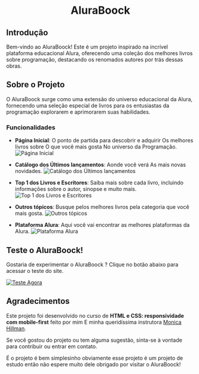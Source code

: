 <h1 align="center"> AluraBoock </h1>

## Introdução

Bem-vindo ao AluraBoock! Este é um projeto inspirado na incrível plataforma educacional Alura, oferecendo uma coleção dos melhores livros sobre programação, destacando os renomados autores por trás dessas obras.

## Sobre o Projeto

O AluraBoock surge como uma extensão do universo educacional da Alura, fornecendo uma seleção especial de livros para os entusiastas da programação explorarem e aprimorarem suas habilidades.

### Funcionalidades

- **Página Inicial**: O ponto de partida para descobrir e adquirir Os melhores livros sobre O que você mais gosta No universo da Programação.
![Página Inicial](https://github.com/RIZONCIO/AluraBoock/assets/61835786/121d1b01-959d-46db-ae83-7eec2eb0ae1d)

- **Catálogo dos Últimos lançamentos**: Aonde você verá As mais novas novidades.
![Catálogo dos Últimos lançamentos](https://github.com/RIZONCIO/AluraBoock/assets/61835786/647dabe4-50c4-4ad0-bab3-b096330013b3)

- **Top 1 dos Livros e Escritores**: Saiba mais sobre cada livro, incluindo informações sobre o autor, sinopse e muito mais.
![Top 1 dos Livros e Escritores](https://github.com/RIZONCIO/AluraBoock/assets/61835786/1361eddf-ee19-4644-b5d3-4fcd936e2b13)

- **Outros tópicos**: Busque pelos melhores livros pela categoria que você mais gosta.
![Outros tópicos](https://github.com/RIZONCIO/AluraBoock/assets/61835786/2a8f0098-9ad1-4b9d-be6a-d6fd748b4b46)

- **Plataforma Alura**: Aqui você vai encontrar as melhores plataformas da Alura.
![Plataforma Alura](https://github.com/RIZONCIO/AluraBoock/assets/61835786/943be196-f5bf-4bbf-b846-f23d16644e76)

## Teste o AluraBoock!

Gostaria de experimentar o AluraBoock ? Clique no botão abaixo para acessar o teste do site.

[![Teste Agora]((https://github.com/RIZONCIO/AluraBoock/assets/61835786/f7b3b99b-7cb6-437f-949f-2259180fec5f))]([link_para_teste](https://alura-plus-aprendendo.vercel.app/))

## Agradecimentos

Este projeto foi desenvolvido no curso de **HTML e CSS: responsividade com mobile-first** feito por mim E minha queridíssima instrutora [Monica Hillman](https://github.com/MonicaHillman). 

Se você gostou do projeto ou tem alguma sugestão, sinta-se à vontade para contribuir ou entrar em contato.

É o projeto é bem simplesinho obviamente esse projeto é um projeto de estudo então não espere muito dele obrigado por visitar o AluraBoock!
